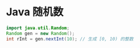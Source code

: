 # Java 随机数

```java
import java.util.Random;
Random gen = new Random();
int rInt = gen.nextInt(10); // 生成 [0, 10) 的整数
```
